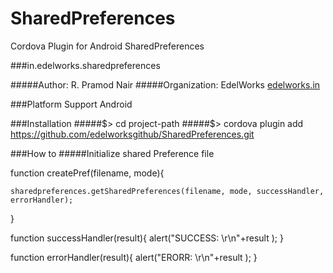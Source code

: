 SharedPreferences
=================

Cordova Plugin for Android SharedPreferences

###in.edelworks.sharedpreferences

#####Author: R. Pramod Nair
#####Organization: EdelWorks [edelworks.in](http://edelworks.in)

###Platform Support
Android

###Installation
#####$> cd project-path
#####$> cordova plugin add https://github.com/edelworksgithub/SharedPreferences.git

###How to
#####Initialize shared Preference file

function createPref(filename, mode){

	sharedpreferences.getSharedPreferences(filename, mode, successHandler, errorHandler);
	
}

function successHandler(result){
	alert("SUCCESS: \r\n"+result );
}

function errorHandler(result){
	alert("ERORR: \r\n"+result );
}
